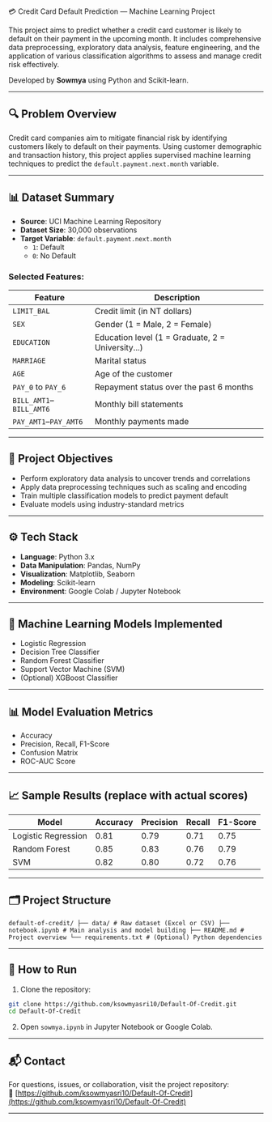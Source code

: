 💳 Credit Card Default Prediction — Machine Learning Project

This project aims to predict whether a credit card customer is likely to default on their payment in the upcoming month. It includes comprehensive data preprocessing, exploratory data analysis, feature engineering, and the application of various classification algorithms to assess and manage credit risk effectively.

Developed by **Sowmya** using Python and Scikit-learn.

---

## 🔍 Problem Overview

Credit card companies aim to mitigate financial risk by identifying customers likely to default on their payments. Using customer demographic and transaction history, this project applies supervised machine learning techniques to predict the `default.payment.next.month` variable.

---

## 📊 Dataset Summary

- **Source**: UCI Machine Learning Repository  
- **Dataset Size**: 30,000 observations  
- **Target Variable**: `default.payment.next.month`  
  - `1`: Default  
  - `0`: No Default

### Selected Features:

| Feature         | Description                                       |
|-----------------|---------------------------------------------------|
| `LIMIT_BAL`     | Credit limit (in NT dollars)                      |
| `SEX`           | Gender (1 = Male, 2 = Female)                     |
| `EDUCATION`     | Education level (1 = Graduate, 2 = University...) |
| `MARRIAGE`      | Marital status                                    |
| `AGE`           | Age of the customer                               |
| `PAY_0` to `PAY_6` | Repayment status over the past 6 months       |
| `BILL_AMT1`–`BILL_AMT6` | Monthly bill statements                |
| `PAY_AMT1`–`PAY_AMT6`   | Monthly payments made                   |

---

## 🎯 Project Objectives

- Perform exploratory data analysis to uncover trends and correlations
- Apply data preprocessing techniques such as scaling and encoding
- Train multiple classification models to predict payment default
- Evaluate models using industry-standard metrics

---

## ⚙️ Tech Stack

- **Language**: Python 3.x  
- **Data Manipulation**: Pandas, NumPy  
- **Visualization**: Matplotlib, Seaborn  
- **Modeling**: Scikit-learn  
- **Environment**: Google Colab / Jupyter Notebook  

---

## 🤖 Machine Learning Models Implemented

- Logistic Regression  
- Decision Tree Classifier  
- Random Forest Classifier  
- Support Vector Machine (SVM)  
- (Optional) XGBoost Classifier

---

## 📊 Model Evaluation Metrics

- Accuracy  
- Precision, Recall, F1-Score  
- Confusion Matrix  
- ROC-AUC Score  

---

## 📈 Sample Results (replace with actual scores)

| Model               | Accuracy | Precision | Recall | F1-Score |
|---------------------|----------|-----------|--------|----------|
| Logistic Regression | 0.81     | 0.79      | 0.71   | 0.75     |
| Random Forest       | 0.85     | 0.83      | 0.76   | 0.79     |
| SVM                 | 0.82     | 0.80      | 0.72   | 0.76     |

---

## 🗂️ Project Structure

```
default-of-credit/ ├── data/ # Raw dataset (Excel or CSV) ├── notebook.ipynb # Main analysis and model building ├── README.md # Project overview └── requirements.txt # (Optional) Python dependencies
```

---

## 🚀 How to Run

1. Clone the repository:

```bash
git clone https://github.com/ksowmyasri10/Default-Of-Credit.git
cd Default-Of-Credit
```

2. Open `sowmya.ipynb` in Jupyter Notebook or Google Colab.

---

## 📬 Contact

For questions, issues, or collaboration, visit the project repository:  
🔗 [https://github.com/ksowmyasri10/Default-Of-Credit](https://github.com/ksowmyasri10/Default-Of-Credit)

---
